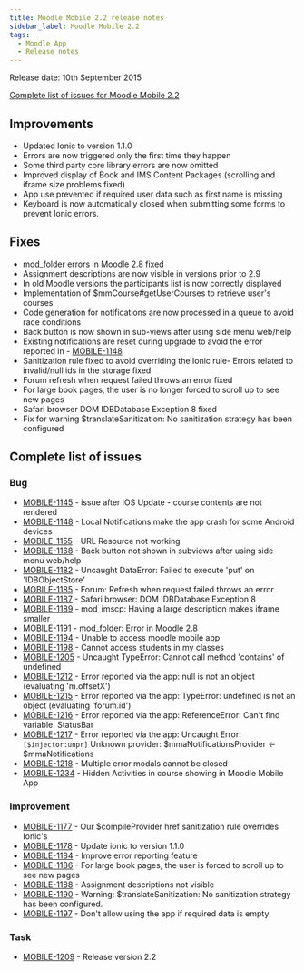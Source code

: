 ```yaml
---
title: Moodle Mobile 2.2 release notes
sidebar_label: Moodle Mobile 2.2
tags:
  - Moodle App
  - Release notes
---
```


Release date: 10th September 2015

[Complete list of issues for Moodle Mobile 2.2](https://tracker.moodle.org/jira/secure/ReleaseNote.jspa?projectId=10070&version=15050)

## Improvements

- Updated Ionic to version 1.1.0
- Errors are now triggered only the first time they happen
- Some third party core library errors are now omitted
- Improved display of Book and IMS Content Packages (scrolling and iframe size problems fixed)
- App use prevented if required user data such as first name is missing
- Keyboard is now automatically closed when submitting some forms to prevent Ionic errors.

## Fixes

- mod_folder errors in Moodle 2.8 fixed
- Assignment descriptions are now visible in versions prior to 2.9
- In old Moodle versions the participants list is now correctly displayed
- Implementation of $mmCourse#getUserCourses to retrieve user's courses
- Code generation for notifications are now processed in a queue to avoid race conditions
- Back button is now shown in sub-views after using side menu web/help
- Existing notifications are reset during upgrade to avoid the error reported in - [MOBILE-1148](https://tracker.moodle.org/browse/MOBILE-1148)
- Sanitization rule fixed to avoid overriding the Ionic rule- Errors related to invalid/null ids in the storage fixed
- Forum refresh when request failed throws an error fixed
- For large book pages, the user is no longer forced to scroll up to see new pages
- Safari browser DOM IDBDatabase Exception 8 fixed
- Fix for warning $translateSanitization: No sanitization strategy has been configured

## Complete list of issues

### Bug

<!-- cspell:disable -->

- [MOBILE-1145](https://tracker.moodle.org/browse/MOBILE-1145) -  issue after iOS Update - course contents are not rendered
- [MOBILE-1148](https://tracker.moodle.org/browse/MOBILE-1148) -  Local Notifications make the app crash for some Android devices
- [MOBILE-1155](https://tracker.moodle.org/browse/MOBILE-1155) -  URL Resource not working
- [MOBILE-1168](https://tracker.moodle.org/browse/MOBILE-1168) -  Back button not shown in subviews after using side menu web/help
- [MOBILE-1182](https://tracker.moodle.org/browse/MOBILE-1182) -  Uncaught DataError: Failed to execute 'put' on 'IDBObjectStore'
- [MOBILE-1185](https://tracker.moodle.org/browse/MOBILE-1185) -  Forum: Refresh when request failed throws an error
- [MOBILE-1187](https://tracker.moodle.org/browse/MOBILE-1187) -  Safari browser: DOM IDBDatabase Exception 8
- [MOBILE-1189](https://tracker.moodle.org/browse/MOBILE-1189) -  mod_imscp: Having a large description makes iframe smaller
- [MOBILE-1191](https://tracker.moodle.org/browse/MOBILE-1191) -  mod_folder: Error in Moodle 2.8
- [MOBILE-1194](https://tracker.moodle.org/browse/MOBILE-1194) -  Unable to access moodle mobile app
- [MOBILE-1198](https://tracker.moodle.org/browse/MOBILE-1198) -  Cannot access students in my classes
- [MOBILE-1205](https://tracker.moodle.org/browse/MOBILE-1205) -  Uncaught TypeError: Cannot call method 'contains' of undefined
- [MOBILE-1212](https://tracker.moodle.org/browse/MOBILE-1212) -  Error reported via the app: null is not an object (evaluating 'm.offsetX')
- [MOBILE-1215](https://tracker.moodle.org/browse/MOBILE-1215) -  Error reported via the app: TypeError: undefined is not an object (evaluating 'forum.id')
- [MOBILE-1216](https://tracker.moodle.org/browse/MOBILE-1216) -  Error reported via the app: ReferenceError: Can't find variable: StatusBar
- [MOBILE-1217](https://tracker.moodle.org/browse/MOBILE-1217) -  Error reported via the app: Uncaught Error: `[$injector:unpr]` Unknown provider: $mmaNotificationsProvider \<- $mmaNotifications
- [MOBILE-1218](https://tracker.moodle.org/browse/MOBILE-1218) -  Multiple error modals cannot be closed
- [MOBILE-1234](https://tracker.moodle.org/browse/MOBILE-1234) -  Hidden Activities in course showing in Moodle Mobile App

<!-- cspell:enable -->

### Improvement

<!-- cspell:disable -->

- [MOBILE-1177](https://tracker.moodle.org/browse/MOBILE-1177) -  Our $compileProvider href sanitization rule overrides Ionic's
- [MOBILE-1178](https://tracker.moodle.org/browse/MOBILE-1178) -  Update ionic to version 1.1.0
- [MOBILE-1184](https://tracker.moodle.org/browse/MOBILE-1184) -  Improve error reporting feature
- [MOBILE-1186](https://tracker.moodle.org/browse/MOBILE-1186) -  For large book pages, the user is forced to scroll up to see new pages
- [MOBILE-1188](https://tracker.moodle.org/browse/MOBILE-1188) -  Assignment descriptions not visible
- [MOBILE-1190](https://tracker.moodle.org/browse/MOBILE-1190) -  Warning: $translateSanitization: No sanitization strategy has been configured.
- [MOBILE-1197](https://tracker.moodle.org/browse/MOBILE-1197) -  Don't allow using the app if required data is empty

<!-- cspell:enable -->

### Task

- [MOBILE-1209](https://tracker.moodle.org/browse/MOBILE-1209) -  Release version 2.2
